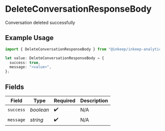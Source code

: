 # DeleteConversationResponseBody

Conversation deleted successfully

## Example Usage

```typescript
import { DeleteConversationResponseBody } from "@inkeep/inkeep-analytics/models/operations";

let value: DeleteConversationResponseBody = {
  success: true,
  message: "<value>",
};
```

## Fields

| Field              | Type               | Required           | Description        |
| ------------------ | ------------------ | ------------------ | ------------------ |
| `success`          | *boolean*          | :heavy_check_mark: | N/A                |
| `message`          | *string*           | :heavy_check_mark: | N/A                |
